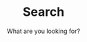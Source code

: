 ---
layout: search
title: Search
permalink: /search/
subtitle: "What are you looking for?"
feature-img: ""
icon: "fa-search"
---